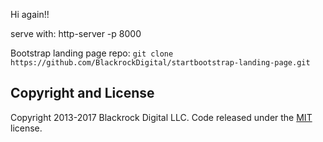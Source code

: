 Hi again!!

serve with: http-server -p 8000

Bootstrap landing page repo: `git clone https://github.com/BlackrockDigital/startbootstrap-landing-page.git`


## Copyright and License

Copyright 2013-2017 Blackrock Digital LLC. Code released under the [MIT](https://github.com/BlackrockDigital/startbootstrap-landing-page/blob/gh-pages/LICENSE) license.
